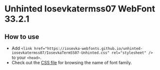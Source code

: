 # Unhinted Iosevkatermss07 WebFont 33.2.1

## How to use

- Add `<link href="https://iosevka-webfonts.github.io/unhinted-iosevkatermss07/IosevkaTermSS07-Unhinted.css" rel="stylesheet" />` to your `<head>`.
- Check out the [CSS file](./IosevkaTermSS07-Unhinted.css) for browsing the name of font family.
